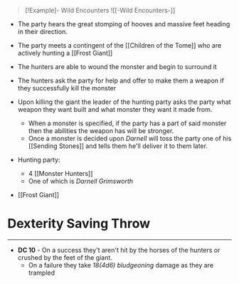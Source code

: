 
> [!Example]- Wild Encounters
> ![[-Wild Encounters-]]
- The party hears the great stomping of hooves and massive feet heading in their direction.

- The party meets a contingent of the [[Children of the Tome]] who are actively hunting a [[Frost Giant]]
- The hunters are able to wound the monster and begin to surround it
- The hunters ask the party for help and offer to make them a weapon if they successfully kill the monster

- Upon killing the giant the leader of the hunting party asks the party what weapon they want built and what monster they want it made from.
	- When a monster is specified, if the party has a part of said monster then the abilities the weapon has will be stronger.
	- Once a monster is decided upon *Darnell* will toss the party one of his [[Sending Stones]] and tells them he'll deliver it to them later.

- Hunting party:
	- 4 [[Monster Hunters]]
	- One of which is *Darnell Grimsworth*
- [[Frost Giant]]

# Dexterity Saving Throw
---
- **DC 10** - On a success they't aren't hit by the horses of the hunters or crushed by the feet of the giant.
	- On a failure they take *18(4d6) bludgeoning* damage as they are trampled
